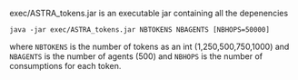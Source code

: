 exec/ASTRA_tokens.jar is an executable jar containing all the depenencies
```
java -jar exec/ASTRA_tokens.jar NBTOKENS NBAGENTS [NBHOPS=50000]
```
where `NBTOKENS` is the number of tokens as an int (1,250,500,750,1000) and `NBAGENTS` is the number of agents (500) and `NBHOPS` is the number of consumptions for each token.
